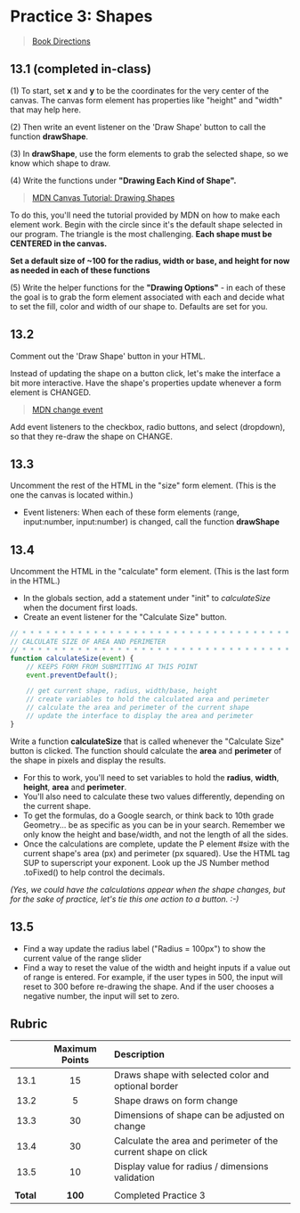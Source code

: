 # Practice 3: Shapes

> [Book Directions](https://pages.github.iu.edu/ebigalee/I365-JS-Book/book/chapter_13.html)

## 13.1 (completed in-class)

(1) To start, set **x** and **y** to be the coordinates for the very center of the canvas. The canvas form element has properties like "height" and "width" that may help here. 

(2) Then write an event listener on the 'Draw Shape' button to call the function **drawShape**.

(3) In **drawShape**, use the form elements to grab the selected shape, so we know which shape to draw.

(4) Write the functions under **"Drawing Each Kind of Shape".**

> [MDN Canvas Tutorial: Drawing Shapes](https://developer.mozilla.org/en-US/docs/Web/API/Canvas_API/Tutorial/Drawing_shapes)  

To do this, you'll need the tutorial provided by MDN on how to make each element work. Begin with the circle since it's the default shape selected in our program. The triangle is the most challenging. **Each shape must be CENTERED in the canvas.**

**Set a default size of ~100 for the radius, width or base, and height for now as needed in each of these functions**

(5) Write the helper functions for the **"Drawing Options"** - in each of these the goal is to grab the form element associated with each and decide what to set the fill, color and width of our shape to. Defaults are set for you.

## 13.2

Comment out the 'Draw Shape' button in your HTML.

Instead of updating the shape on a button click, let's make the interface a bit more interactive. Have the shape's properties update whenever a form element is CHANGED.

>   [MDN change event](https://developer.mozilla.org/en-US/docs/Web/API/HTMLElement/change_event)

Add event listeners to the checkbox, radio buttons, and select (dropdown), so that they re-draw the shape on CHANGE.

## 13.3

Uncomment the rest of the HTML in the "size" form element. (This is the one the canvas is located within.)

-   Event listeners: When each of these form elements (range, input:number, input:number) is changed, call the function **drawShape**

## 13.4

Uncomment the HTML in the "calculate" form element. (This is the last form in the HTML.)

-   In the globals section, add a statement under "init" to _calculateSize_ when the document first loads.
-   Create an event listener for the "Calculate Size" button.

```js
// * * * * * * * * * * * * * * * * * * * * * * * * * * * * * * * * * * * * * * *
// CALCULATE SIZE OF AREA AND PERIMETER
// * * * * * * * * * * * * * * * * * * * * * * * * * * * * * * * * * * * * * * *
function calculateSize(event) {
    // KEEPS FORM FROM SUBMITTING AT THIS POINT
    event.preventDefault();

    // get current shape, radius, width/base, height
    // create variables to hold the calculated area and perimeter
    // calculate the area and perimeter of the current shape
    // update the interface to display the area and perimeter
}
```

Write a function **calculateSize** that is called whenever the "Calculate Size" button is clicked. The function should calculate the **area** and **perimeter** of the shape in pixels and display the results.

-   For this to work, you'll need to set variables to hold the **radius**, **width**, **height**, **area** and **perimeter**.
-   You'll also need to calculate these two values differently, depending on the current shape.
-   To get the formulas, do a Google search, or think back to 10th grade Geometry... be as specific as you can be in your search. Remember we only know the height and base/width, and not the length of all the sides.
-   Once the calculations are complete, update the P element #size with the current shape's area (px) and perimeter (px squared). Use the HTML tag SUP to superscript your exponent. Look up the JS Number method .toFixed() to help control the decimals.

_(Yes, we could have the calculations appear when the shape changes, but for the sake of practice, let's tie this one action to a button. :-)_

## 13.5

-   Find a way update the radius label  ("Radius = 100px") to show the current value of the range slider
-   Find a way to reset the value of the width and height inputs if a value out of range is entered. For example, if the user types in 500, the input will reset to 300 before re-drawing the shape. And if the user chooses a negative number, the input will set to zero.


## Rubric

| | Maximum Points | Description |
| -----: | :----: | :----- |
| 13.1 | 15 | Draws shape with selected color and optional border |
| 13.2 | 5 | Shape draws on form change |
| 13.3 | 30 | Dimensions of shape can be adjusted on change |
| 13.4 | 30 | Calculate the area and perimeter of the current shape on click |
| 13.5 | 10 | Display value for radius / dimensions validation |
| |  |  |
| **Total** | **100** | Completed Practice 3 |
